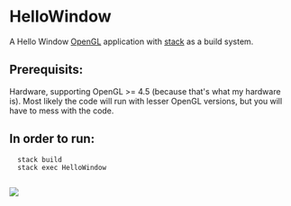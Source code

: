 # HelloWindow

A Hello Window [OpenGL](https://github.com/haskell-opengl) application with [stack](https://docs.haskellstack.org/en/stable/README/) as a build system.

## Prerequisits:
   Hardware, supporting OpenGL >= 4.5 (because that's what my hardware is).
   Most likely the code will run with lesser OpenGL versions, but you will
   have to mess with the code.

## In order to run:
```
  stack build
  stack exec HelloWindow
  
```

![](https://raw.githubusercontent.com/madjestic/Haskell-OpenGL-Tutorial/master/HelloWindow/output.png)
